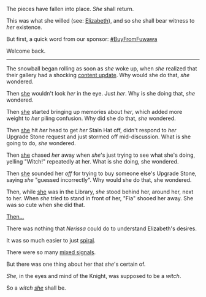 The pieces have fallen into place. *She* shall return.

This was what she willed (see: [Elizabeth](#node:liz)), and so she shall bear witness to *her* existence.

But first, a quick word from our sponsor:
[#BuyFromFuwawa](#embed:https://youtu.be/m5VOeHvSgbI?t=375s)

Welcome back.

---

The snowball began rolling as soon as *she* woke up, when *she* realized that their gallery had a shocking [content update](https://youtu.be/m5VOeHvSgbI?t=1510s). Why would she do that, *she* wondered.

Then [she](https://youtu.be/m5VOeHvSgbI?t=1950s) wouldn't look *her* in the eye. Just *her*. Why is she doing that, *she* wondered.

Then [she](https://youtu.be/m5VOeHvSgbI?t=2130s) started bringing up memories about *her*, which added more weight to *her* piling confusion. Why did she do that, *she* wondered.

Then [she](https://youtu.be/m5VOeHvSgbI?t=2795s) hit *her* head to get *her* Stain Hat off, didn't respond to *her* Upgrade Stone request and just stormed off mid-discussion. What is she going to do, *she* wondered.

Then [she](https://youtu.be/m5VOeHvSgbI?t=2890s) chased *her* away when *she*'s just trying to see what she's doing, yelling "Witch!" repeatedly at her. What is she doing, she wondered.

Then [she](https://youtu.be/m5VOeHvSgbI?t=2960s) sounded her *off* for trying to buy someone else's Upgrade Stone, saying *she* "guessed incorrectly". Why would she do that, she wondered.

Then, while [she](https://youtu.be/m5VOeHvSgbI?t=8985s) was in the Library, *she* stood behind her, around her, next to her. When *she* tried to stand in front of her, "Fia" shooed her away. She was so cute when she did that.

[Then...](#embed:https://youtu.be/m5VOeHvSgbI?t=12426s)

There was nothing that *Nerissa* could do to understand Elizabeth's desires.

It was so much easier to just [spiral](https://youtu.be/m5VOeHvSgbI?t=15920s).

There were so many [mixed signals](https://youtu.be/m5VOeHvSgbI?t=16180s).

But there was one thing about her that *she*'s certain of.

*She*, in the eyes and mind of the Knight, was supposed to be a *witch*.

So a *witch* [*she*](https://youtu.be/m5VOeHvSgbI?t=16220s) shall be.